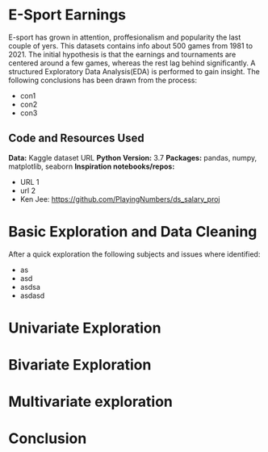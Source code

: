 # E-Sport Earnings
E-sport has grown in attention, proffesionalism and popularity the last couple of yers. This datasets contains info about 500 games from 1981 to 2021. The initial hypothesis is that the earnings and tournaments are centered around a few games, whereas the rest lag behind significantly. A structured Exploratory Data Analysis(EDA) is performed to gain insight. The following conclusions has been drawn from the process:
  * con1
  * con2
  * con3

## Code and Resources Used
**Data:** Kaggle dataset URL
**Python Version:** 3.7
**Packages:** pandas, numpy, matplotlib, seaborn
**Inspiration notebooks/repos:** 
  * URL 1
  * url 2
  * Ken Jee: https://github.com/PlayingNumbers/ds_salary_proj

# Basic Exploration and Data Cleaning
After a quick exploration the following subjects and issues where identified:
  * as
  * asd
  * asdsa
  * asdasd

# Univariate Exploration

# Bivariate Exploration

# Multivariate exploration

# Conclusion

